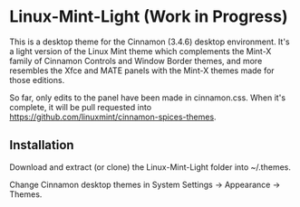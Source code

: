 # Linux-Mint-Light (Work in Progress)

This is a desktop theme for the Cinnamon (3.4.6) desktop environment. It's a light version of the Linux Mint theme which complements the Mint-X family of Cinnamon Controls and Window Border themes, and more resembles the Xfce and MATE panels with the Mint-X themes made for those editions.

So far, only edits to the panel have been made in cinnamon.css. When it's complete, it will be pull requested into https://github.com/linuxmint/cinnamon-spices-themes. 


## Installation

Download and extract (or clone) the Linux-Mint-Light folder into ~/.themes.

Change Cinnamon desktop themes in System Settings -> Appearance -> Themes.

